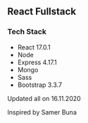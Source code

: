 
## React Fullstack

### Tech Stack
* React 17.0.1
* Node
* Express 4.17.1
* Mongo
* Sass
* Bootstrap 3.3.7

Updated all on 16.11.2020

Inspired by Samer Buna
